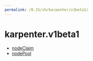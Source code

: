 ```yaml
---
permalink: /0.31/sh/karpenter/v1beta1/
---
```


# karpenter.v1beta1



* [nodeClaim](nodeClaim.md)
* [nodePool](nodePool.md)